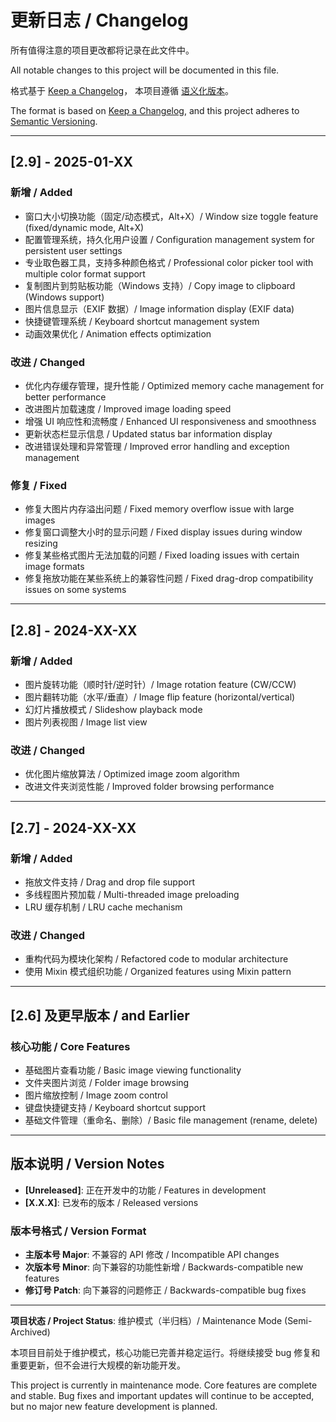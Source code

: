 # 更新日志 / Changelog

所有值得注意的项目更改都将记录在此文件中。

All notable changes to this project will be documented in this file.

格式基于 [Keep a Changelog](https://keepachangelog.com/zh-CN/1.0.0/)，
本项目遵循 [语义化版本](https://semver.org/lang/zh-CN/)。

The format is based on [Keep a Changelog](https://keepachangelog.com/en/1.0.0/),
and this project adheres to [Semantic Versioning](https://semver.org/spec/v2.0.0.html).

---

## [2.9] - 2025-01-XX

### 新增 / Added
- 窗口大小切换功能（固定/动态模式，Alt+X）/ Window size toggle feature (fixed/dynamic mode, Alt+X)
- 配置管理系统，持久化用户设置 / Configuration management system for persistent user settings
- 专业取色器工具，支持多种颜色格式 / Professional color picker tool with multiple color format support
- 复制图片到剪贴板功能（Windows 支持）/ Copy image to clipboard (Windows support)
- 图片信息显示（EXIF 数据）/ Image information display (EXIF data)
- 快捷键管理系统 / Keyboard shortcut management system
- 动画效果优化 / Animation effects optimization

### 改进 / Changed
- 优化内存缓存管理，提升性能 / Optimized memory cache management for better performance
- 改进图片加载速度 / Improved image loading speed
- 增强 UI 响应性和流畅度 / Enhanced UI responsiveness and smoothness
- 更新状态栏显示信息 / Updated status bar information display
- 改进错误处理和异常管理 / Improved error handling and exception management

### 修复 / Fixed
- 修复大图片内存溢出问题 / Fixed memory overflow issue with large images
- 修复窗口调整大小时的显示问题 / Fixed display issues during window resizing
- 修复某些格式图片无法加载的问题 / Fixed loading issues with certain image formats
- 修复拖放功能在某些系统上的兼容性问题 / Fixed drag-drop compatibility issues on some systems

---

## [2.8] - 2024-XX-XX

### 新增 / Added
- 图片旋转功能（顺时针/逆时针）/ Image rotation feature (CW/CCW)
- 图片翻转功能（水平/垂直）/ Image flip feature (horizontal/vertical)
- 幻灯片播放模式 / Slideshow playback mode
- 图片列表视图 / Image list view

### 改进 / Changed
- 优化图片缩放算法 / Optimized image zoom algorithm
- 改进文件夹浏览性能 / Improved folder browsing performance

---

## [2.7] - 2024-XX-XX

### 新增 / Added
- 拖放文件支持 / Drag and drop file support
- 多线程图片预加载 / Multi-threaded image preloading
- LRU 缓存机制 / LRU cache mechanism

### 改进 / Changed
- 重构代码为模块化架构 / Refactored code to modular architecture
- 使用 Mixin 模式组织功能 / Organized features using Mixin pattern

---

## [2.6] 及更早版本 / and Earlier

### 核心功能 / Core Features
- 基础图片查看功能 / Basic image viewing functionality
- 文件夹图片浏览 / Folder image browsing
- 图片缩放控制 / Image zoom control
- 键盘快捷键支持 / Keyboard shortcut support
- 基础文件管理（重命名、删除）/ Basic file management (rename, delete)

---

## 版本说明 / Version Notes

- **[Unreleased]**: 正在开发中的功能 / Features in development
- **[X.X.X]**: 已发布的版本 / Released versions

### 版本号格式 / Version Format
- **主版本号 Major**: 不兼容的 API 修改 / Incompatible API changes
- **次版本号 Minor**: 向下兼容的功能性新增 / Backwards-compatible new features
- **修订号 Patch**: 向下兼容的问题修正 / Backwards-compatible bug fixes

---

**项目状态 / Project Status**: 维护模式（半归档）/ Maintenance Mode (Semi-Archived)

本项目目前处于维护模式，核心功能已完善并稳定运行。将继续接受 bug 修复和重要更新，但不会进行大规模的新功能开发。

This project is currently in maintenance mode. Core features are complete and stable. Bug fixes and important updates will continue to be accepted, but no major new feature development is planned.
